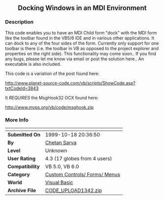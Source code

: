 ﻿<div align="center">

## Docking Windows in an MDI Environment


</div>

### Description

This code enables you to have an MDI Child form "dock" with the MDI form like the toolbar found in the VB5/6 IDE and in various other applications. It can dock to any of the four sides of the form. Currently only support for one toolbar is there (i.e. the toolbar in VB as opposed to the project explorer and properties on the right side). This functionality may come soon.. If you find any bugs, please let me know via email or post the solution here.. An executable is also included.

This code is a variation of the post found here:

http://www.planet-source-code.com/vb/scripts/ShowCode.asp?txtCodeId=3843

It *REQUIRES* the MsgHook32 OCX found here:

http://www.mvps.org/vb/code/msghook.zip
 
### More Info
 


<span>             |<span>
---                |---
**Submitted On**   |1999-10-18 20:36:50
**By**             |[Chetan Sarva](https://github.com/Planet-Source-Code/PSCIndex/blob/master/ByAuthor/chetan-sarva.md)
**Level**          |Unknown
**User Rating**    |4.3 (17 globes from 4 users)
**Compatibility**  |VB 5\.0, VB 6\.0
**Category**       |[Custom Controls/ Forms/  Menus](https://github.com/Planet-Source-Code/PSCIndex/blob/master/ByCategory/custom-controls-forms-menus__1-4.md)
**World**          |[Visual Basic](https://github.com/Planet-Source-Code/PSCIndex/blob/master/ByWorld/visual-basic.md)
**Archive File**   |[CODE\_UPLOAD1342\.zip](https://github.com/Planet-Source-Code/chetan-sarva-docking-windows-in-an-mdi-environment__1-4075/archive/master.zip)








